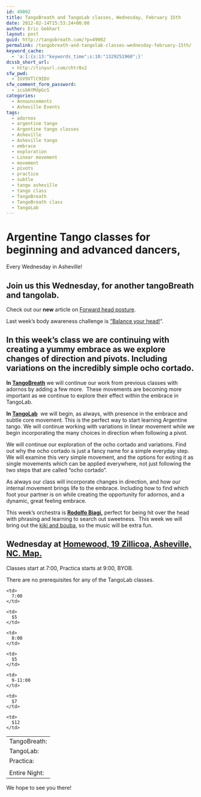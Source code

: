 ```yaml
---
id: 49002
title: TangoBreath and TangoLab classes, Wednesday, February 15th
date: 2012-02-14T15:53:24+00:00
author: Eric Gebhart
layout: post
guid: http://tangobreath.com/?p=49002
permalink: /tangobreath-and-tangolab-classes-wednesday-february-15th/
keyword_cache:
  - 'a:1:{s:13:"keywords_time";s:10:"1329251960";}'
dcssb_short_url:
  - http://tinyurl.com/chtr8x2
sfw_pwd:
  - IGV9VTlC9IDV
sfw_comment_form_password:
  - icsb6YMdpGcS
categories:
  - Announcements
  - Asheville Events
tags:
  - adornos
  - argentine tango
  - Argentine tango classes
  - Asheville
  - Asheville tango
  - embrace
  - exploration
  - Linear movement
  - movement
  - pivots
  - practice
  - subtle
  - tango asheville
  - tango class
  - TangoBreath
  - TangoBreath class
  - TangoLab
---
```

# Argentine Tango classes for beginning and advanced dancers,
  
Every Wednesday in Asheville!

## **Join us this Wednesday, for another tangoBreath and tangolab.**

Check out our **new** article on [Forward head posture](http://tangobreath.com/forward-head-posture-and-argentine-tango/).
  
Last week&#8217;s body awareness challenge is [&#8220;](http://tangobreath.com/scrunch-your-shoulders-fix-your-posture/)[Balance your head!](http://tangobreath.com/balance-your-head/)&#8220;.

## In this week&#8217;s class we are continuing with creating a yummy embrace as we explore changes of direction and pivots. Including variations on the incredibly simple ocho cortado.

**In [TangoBreath](http://tangobreath.com/tangobreath/ "TangoBreath, the practice of Argentine tango movement")** we will continue our work from previous classes with adornos by adding a few more.  These movements are becoming more important as we continue to explore their effect within the embrace in TangoLab.

**In [TangoLab](http://tangobreath.com/tangolab/ "Tangolab, Argentine tango class.")**  we will begin, as always, with presence in the embrace and subtle core movement. This is the perfect way to start learning Argentine tango. We will continue working with variations in linear movement while we begin incorporating the many choices in direction when following a pivot.

We will continue our exploration of the ocho cortado and variations. Find out why the ocho cortado is just a fancy name for a simple everyday step. We will examine this very simple movement, and the options for exiting it as single movements which can be applied everywhere, not just following the two steps that are called &#8220;ocho cortado&#8221;.

As always our class will incorporate changes in direction, and how our internal movement brings life to the embrace. Including how to find which foot your partner is on while creating the opportunity for adornos, and a dynamic, great feeling embrace.

This week&#8217;s orchestra is **[Rodolfo Biagi](http://www.todotango.com/english/creadores/rbiagi.asp "Rodolfo Biagi"),** perfect for being hit over the head with phrasing and learning to search out sweetness.  This week we will bring out the [kiki and bouba,](http://www.muratandmichelle.com/LECTURE/LECTURE/Home.html "Murat's musicality lecture.") so the music will be extra fun.

## Wednesday at [Homewood, 19 Zillicoa, Asheville, NC. Map.](http://maps.google.com/maps?q=19+zillicoa+street+asheville+nc&um=1&ie=UTF-8&hq=&hnear=0x88598b51baff27bd:0x6de4259c7666e42e,19+Zillicoa+St,+Asheville,+NC+28801&gl=us&ei=WgDyTvXJB8Sltwf6s6zPBg&sa=X&oi=geocode_result&ct=title&resnum=1&ved=0CCAQ8gEwAA)

Classes start at 7:00, Practica starts at 9:00, BYOB.

There are no prerequisites for any of the TangoLab classes.

<table>
  <tr>
    <td>
      TangoBreath:
    </td>
    
    <td>
      7:00
    </td>
    
    <td>
      $5
    </td>
  </tr>
  
  <tr>
    <td>
      TangoLab:
    </td>
    
    <td>
      8:00
    </td>
    
    <td>
      $5
    </td>
  </tr>
  
  <tr>
    <td>
      Practica:
    </td>
    
    <td>
      9-11:00
    </td>
    
    <td>
      $7
    </td>
  </tr>
  
  <tr>
    <td colspan="3">
    </td>
  </tr>
  
  <tr>
    <td colspan="2">
      Entire Night:
    </td>
    
    <td>
      $12
    </td>
  </tr>
</table>

We hope to see you there!